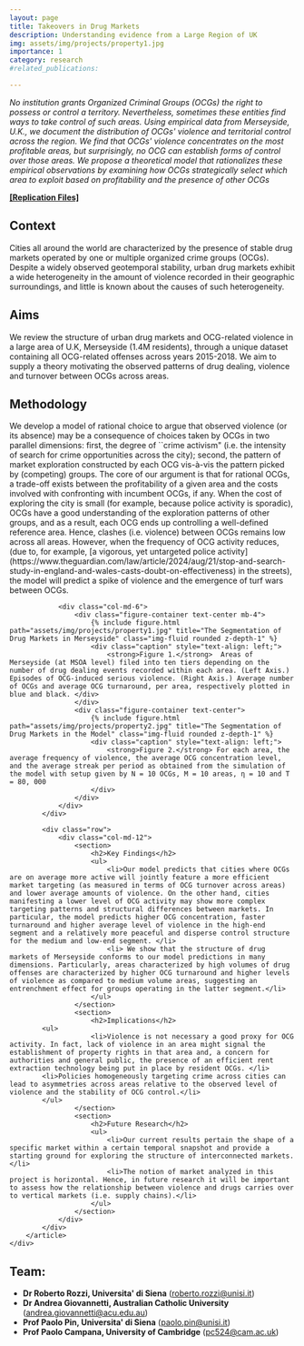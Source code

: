 ```yaml
---
layout: page
title: Takeovers in Drug Markets
description: Understanding evidence from a Large Region of UK
img: assets/img/projects/property1.jpg
importance: 1
category: research
#related_publications: 

---
```


_No institution grants Organized Criminal Groups (OCGs) the right to possess or control a territory. Nevertheless, sometimes these entities find ways to take control of such areas. Using empirical data from Merseyside, U.K., we document the distribution of OCGs' violence and territorial control across the region. We find that OCGs' violence concentrates on the most profitable areas, but surprisingly, no OCG can establish forms of control over those areas. We propose a theoretical model that rationalizes these empirical observations by examining how OCGs strategically select which area to exploit based on profitability and the presence of other OCGs_

**[[Replication Files]](https://github.com/andrea-giovannetti/PropertyRightsOCGs)**



<html lang="en">
<head>
    <meta charset="UTF-8">
    <meta name="viewport" content="width=device-width, initial-scale=1.0">
    <title>Organized Crime Group Takeovers in Drug Markets: A Model and Evidence from a Large UK Region </title>
</head>
<body>
    <div class="post">
        <article>
            <div class="row">
                <div class="col-md-6">
                    <section>
                        <h2>Context</h2>
                        <p>Cities all around the world are characterized by the presence of stable drug markets operated by one or multiple organized crime groups (OCGs). Despite a widely observed geotemporal stability, urban drug markets exhibit a wide heterogeneity in the amount of violence recorded in their geographic surroundings, and little is known about the causes of such heterogeneity.</p>
                    </section>
                    <section>
                        <h2>Aims</h2>
                        <p> We review the structure of urban drug markets and OCG-related violence in a large area of U.K, Merseyside (1.4M residents), through a unique dataset containing all OCG-related offenses across years 2015-2018. We aim to supply a theory motivating the observed patterns of drug dealing, violence and turnover between OCGs across areas.</p>
                    </section>
                    <section>
                        <h2>Methodology</h2>
                        <p> We develop a model of rational choice to argue that observed violence (or its absence) may be a consequence of choices taken by OCGs in two parallel dimensions: first, the degree of ``crime activism" (i.e. the intensity of search for crime opportunities across the city); second, the pattern of market exploration constructed by each OCG vis-à-vis the pattern picked by (competing) groups. The core of our argument is that for rational OCGs, a trade-off exists between the profitability of a given area and the costs involved with confronting with incumbent  OCGs, if any.  When the cost of exploring the city is small (for example, because police activity is sporadic), OCGs have a good understanding of the exploration patterns of other groups, and as a result, each OCG ends up controlling a well-defined reference area. Hence, clashes (i.e. violence) between OCGs remains low across all areas. However, when the frequency of OCG activity reduces, (due to, for example, [a vigorous, yet untargeted police activity](https://www.theguardian.com/law/article/2024/aug/21/stop-and-search-study-in-england-and-wales-casts-doubt-on-effectiveness) in the streets), the model will predict a spike of violence and the emergence of turf wars between OCGs. </p>
                    </section>
                </div>

                <div class="col-md-6">
                    <div class="figure-container text-center mb-4">
                        {% include figure.html path="assets/img/projects/property1.jpg" title="The Segmentation of Drug Markets in Merseyside" class="img-fluid rounded z-depth-1" %}
                        <div class="caption" style="text-align: left;">
                            <strong>Figure 1.</strong>  Areas of Merseyside (at MSOA level) filed into ten tiers depending on the number of drug dealing events recorded within each area. (Left Axis.) Episodes of OCG-induced serious violence. (Right Axis.) Average number of OCGs and average OCG turnaround, per area, respectively plotted in blue and black. </div>
                    </div>
                    <div class="figure-container text-center">
                        {% include figure.html path="assets/img/projects/property2.jpg" title="The Segmentation of Drug Markets in the Model" class="img-fluid rounded z-depth-1" %}
                        <div class="caption" style="text-align: left;">
                            <strong>Figure 2.</strong> For each area, the average frequency of violence, the average OCG concentration level, and the average streak per period as obtained from the simulation of the model with setup given by N = 10 OCGs, M = 10 areas, η = 10 and T = 80, 000
                        </div>
                    </div>
                </div>
            </div>

            <div class="row">
                <div class="col-md-12">
                    <section>
                        <h2>Key Findings</h2>
                        <ul>
                            <li>Our model predicts that cities where OCGs are on average more active will jointly feature a more efficient market targeting (as measured in terms of OCG turnover across areas) and lower average amounts of violence. On the other hand, cities manifesting a lower level of OCG activity may show more complex targeting patterns and structural differences between markets. In particular, the model predicts higher OCG concentration, faster turnaround and higher average level of violence in the high-end segment and a relatively more peaceful and disperse control structure for the medium and low-end segment. </li>
                            <li> We show that the structure of drug markets of Merseyside conforms to our model predictions in many dimensions. Particularly, areas characterized by high volumes of drug offenses are characterized by higher OCG turnaround and higher levels of violence as compared to medium volume areas, suggesting an entrenchment effect for groups operating in the latter segment.</li>
                        </ul>
                    </section>
                    <section>
                        <h2>Implications</h2>
			<ul>
                        <li>Violence is not necessary a good proxy for OCG activity. In fact, lack of violence in an area might signal the establishment of property rights in that area and, a concern for authorities and general public, the presence of an efficient rent extraction technology being put in place by resident OCGs. </li>
			<li>Policies homogeneously targeting crime across cities can lead to asymmetries across areas relative to the observed level of violence and the stability of OCG control.</li>
			</ul>
                    </section>
                    <section>
                        <h2>Future Research</h2>
                        <ul>
                            <li>Our current results pertain the shape of a specific market within a certain temporal snapshot and provide a starting ground for exploring the structure of interconnected markets.</li>
                            <li>The notion of market analyzed in this project is horizontal. Hence, in future research it will be important  to assess how the relationship between violence and drugs carries over to vertical markets (i.e. supply chains).</li>
                        </ul>
                    </section>
                </div>
            </div>
        </article>
    </div>



<div class="team-members">
  <h2>Team:</h2>
  <ul>
    <li><strong>Dr Roberto Rozzi, Universita' di Siena</strong> (<a href="mailto:roberto.rozzi@unisi.it">roberto.rozzi@unisi.it</a>)</li>
    <li><strong>Dr Andrea Giovannetti, Australian Catholic University</strong> (<a href="mailto:andrea.giovannetti@acu.edu.au">andrea.giovannetti@acu.edu.au</a>)</li>
    <li><strong>Prof Paolo Pin, Universita' di Siena</strong> (<a href="mailto:paolo.pin@unisi.it">paolo.pin@unisi.it</a>)</li>
    <li><strong>Prof Paolo Campana, University of Cambridge</strong> (<a href="mailto:pc524@cam.ac.uk">pc524@cam.ac.uk</a>)</li>
  </ul>
</div>

</body>
</html>
